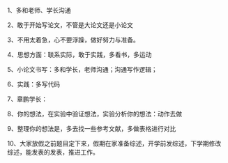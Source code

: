 1、多和老师、学长沟通

2、敢于开始写论文，不管是大论文还是小论文

3、不用太着急，心不要浮躁，做好努力与准备。

4、思想方面：联系实际，敢于实践，多看书，多运动

5、小论文书写：多和学长，老师沟通；沟通写作逻辑；

6、实践：多写代码

7、章鹏学长：

8、你的想法，在实验中验证想法，实验分析你的想法：动作去做

9、整理你的想法是，多去找一些参考文献，多做表格进行对比

10、大家放假之前题目定下来，假期在家准备综述，开学前发综述，下学期修改综述，能发表的发表，推进工作。